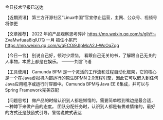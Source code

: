 今日技术早报已送达

【近期资讯】
第三方开源社区“Linux中国”官宣停止运营，主网、公众号、视频号将停更


【文章推荐】
2022 年的产品观察思考碎片
https://mp.weixin.qq.com/s/glhY--ZvaMwfuaa8iqlU7Q
一月 抓住小尾巴
https://mp.weixin.qq.com/s/qECOi9JIpMcA2J-WoOqZqg

【今日一言】
别说自己好，顿时少烦恼。
看跟自己无关的书，了解跟自己无关的人事物，本质上都是在娱乐。
———刘言飞语

【工具使用】
Camunda BPM 是一个灵活的工作流和过程自动化框架，它的核心是一个在Java虚拟机内部运行的原生BPMN 2.0流程引擎，因此它可以嵌入到任何Java应用程序或运行时容器中。Camunda BPM与Java EE 6集成，并可以与Spring Framework完美匹配

【问题思考】
做产品的时候认识到人都是懒惰的，需要简单喂到嘴边是最合适，一种蹲下来做产品的态度。
团队分配任务时，认识到人都是有畏难情绪的，最好的方式还是鼓励式引导，警惕说教式表达